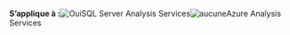 **S’applique à :**![Oui](media/yes.png)SQL Server Analysis Services![aucune](media/no.png)Azure Analysis Services
